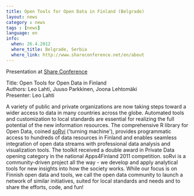 ```yaml
---
title: Open Tools for Open Data in Finland (Belgrade)
layout: news
category : news
tags : [news]
language: en
info:
  when: 26.4.2012
  where_title: Belgrade, Serbia
  where_link: http://www.shareconference.net/en/about
---
```


Presentation at [Share Conference](http://www.shareconference.net/en/about) 

Title: Open Tools for Open Data in Finland  
Authors: Leo Lahti, Juuso Parkkinen, Joona Lehtomäki  
Presenter: Leo Lahti  

A variety of public and private organizations are now taking steps
toward a wider access to data in many countries across the
globe. Automated tools and customization to local standards are
essential for realizing the full potential of the new information
resources. The comprehensive R library for Open Data, coined
[soRvi](http://louhos.github.com/en/index.html) ('turning
machine'), provides programmatic access to hundreds of data resources
in Finland and enables seamless integration of open data streams with
professional data analysis and visualization tools. The toolkit
received a double award in Private Data opening category in the
national Apps4Finland 2011 competition. soRvi is a community-driven
project all the way - we develop and apply analytical tools for new
insights into how the society works. While our focus is on Finnish
open data and tools, we call the open data community to launch a
network of similar initiatives, suited for local standards and needs
and to share the efforts, code, and fun!
